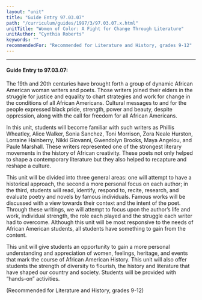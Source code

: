 ```yaml
---
layout: "unit"
title: "Guide Entry 97.03.07"
path: "/curriculum/guides/1997/3/97.03.07.x.html"
unitTitle: "Women of Color: A Fight for Change Through Literature"
unitAuthor: "Cynthia Roberts"
keywords: ""
recommendedFor: "Recommended for Literature and History, grades 9-12"
---
```

<body>
<hr/>
<h4>
Guide Entry to 97.03.07:
</h4>
The 19th and 20th centuries have brought forth a group of dynamic African American woman writers and poets. Those writers joined their elders in the struggle for justice and equality to chart strategies and work for change in the conditions of all African Americans. Cultural messages to and for the people expressed black pride, strength, power and beauty, despite oppression, along with the call for freedom for all African Americans.
<p>
In this unit, students will become familiar with such writers as Phillis Wheatley, Alice Walker, Sonia Sanchez, Toni Morrison, Zora Neale Hurston, Lorraine Hainberry, Nikki Giovanni, Gwendolyn Brooks, Maya Angelou, and Paule Marshall. These writers represented one of the strongest literary movements in the history of African creativity. These poets not only helped to shape a contemporary literature but they also helped to recapture and reshape a culture.
</p>
<p>
This unit will be divided into three general areas: one will attempt to have a historical approach, the second a more personal focus on each author; in the third, students will read, identify, respond to, recite, research, and evaluate poetry and novels by famous individuals. Famous works will be discussed with a view towards their context and the intent of the poet. Through these writings, we will attempt to focus upon the author’s life and work, individual strength, the role each played and the struggle each writer had to overcome. Although this unit will be most responsive to the needs of African American students, all students have something to gain from the content.
</p>
<p>
This unit will give students an opportunity to gain a more personal understanding and appreciation of women, feelings, heritage, and events that mark the course of African American History. This unit will also offer students the strength of diversity to flourish, the history and literature that have shaped our country and society. Students will be provided with “hands-on” activities.
</p>
<p>
(Recommended for Literature and History, grades 9-12)
</p>
</body>